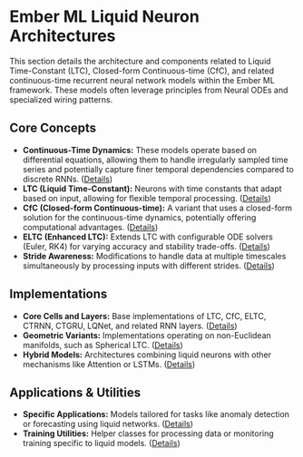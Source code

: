 # Ember ML Liquid Neuron Architectures

This section details the architecture and components related to Liquid Time-Constant (LTC), Closed-form Continuous-time (CfC), and related continuous-time recurrent neural network models within the Ember ML framework. These models often leverage principles from Neural ODEs and specialized wiring patterns.

## Core Concepts

*   **Continuous-Time Dynamics:** These models operate based on differential equations, allowing them to handle irregularly sampled time series and potentially capture finer temporal dependencies compared to discrete RNNs. ([Details](core_concepts.md))
*   **LTC (Liquid Time-Constant):** Neurons with time constants that adapt based on input, allowing for flexible temporal processing. ([Details](cells_layers.md#ltc))
*   **CfC (Closed-form Continuous-time):** A variant that uses a closed-form solution for the continuous-time dynamics, potentially offering computational advantages. ([Details](cells_layers.md#cfc))
*   **ELTC (Enhanced LTC):** Extends LTC with configurable ODE solvers (Euler, RK4) for varying accuracy and stability trade-offs. ([Details](cells_layers.md#eltc))
*   **Stride Awareness:** Modifications to handle data at multiple timescales simultaneously by processing inputs with different strides. ([Details](cells_layers.md#stride-aware-variants))

## Implementations

*   **Core Cells and Layers:** Base implementations of LTC, CfC, ELTC, CTRNN, CTGRU, LQNet, and related RNN layers. ([Details](cells_layers.md))
*   **Geometric Variants:** Implementations operating on non-Euclidean manifolds, such as Spherical LTC. ([Details](geometric_variants.md))
*   **Hybrid Models:** Architectures combining liquid neurons with other mechanisms like Attention or LSTMs. ([Details](hybrid_models.md))

## Applications & Utilities

*   **Specific Applications:** Models tailored for tasks like anomaly detection or forecasting using liquid networks. ([Details](applications.md))
*   **Training Utilities:** Helper classes for processing data or monitoring training specific to liquid models. ([Details](training_utils.md))